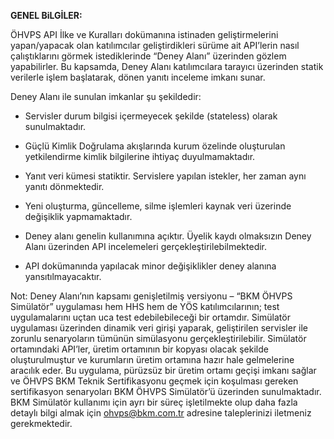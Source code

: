 **GENEL BiLGİLER:**

 

ÖHVPS API İlke ve Kuralları dokümanına istinaden geliştirmelerini yapan/yapacak olan katılımcılar geliştirdikleri sürüme ait API’lerin nasıl çalıştıklarını görmek istediklerinde “Deney Alanı” üzerinden gözlem yapabilirler. Bu kapsamda, Deney Alanı katılımcılara tarayıcı üzerinden statik verilerle işlem başlatarak, dönen yanıtı inceleme imkanı sunar.

 

Deney Alanı ile sunulan imkanlar şu şekildedir:

 

- Servisler durum bilgisi içermeyecek şekilde (stateless) olarak sunulmaktadır.

- Güçlü Kimlik Doğrulama akışlarında kurum özelinde oluşturulan yetkilendirme kimlik bilgilerine ihtiyaç duyulmamaktadır.

- Yanıt veri kümesi statiktir. Servislere yapılan istekler, her zaman aynı yanıtı dönmektedir.

- Yeni oluşturma, güncelleme, silme işlemleri kaynak veri üzerinde değişiklik yapmamaktadır.

- Deney alanı genelin kullanımına açıktır. Üyelik kaydı olmaksızın Deney Alanı üzerinden API incelemeleri gerçekleştirilebilmektedir.

- API dokümanında yapılacak minor değişiklikler deney alanına yansıtılmayacaktır.

 

Not: Deney Alanı’nın kapsamı genişletilmiş versiyonu – “BKM ÖHVPS Simülatör” uygulaması hem HHS hem de YÖS katılımcılarının; test uygulamalarını uçtan uca test edebilebileceği bir ortamdır. Simülatör uygulaması üzerinden dinamik veri girişi yaparak, geliştirilen servisler ile zorunlu senaryoların tümünün simülasyonu gerçekleştirilebilir. Simülatör ortamındaki API’ler, üretim ortamının bir kopyası olacak şekilde oluşturulmuştur ve kurumların üretim ortamına hazır hale gelmelerine aracılık eder. Bu uygulama, pürüzsüz bir üretim ortamı geçişi imkanı sağlar ve ÖHVPS BKM Teknik Sertifikasyonu geçmek için koşulması gereken sertifikasyon senaryoları BKM ÖHVPS Simülatör’ü üzerinden sunulmaktadır. BKM Simülatör kullanımı için ayrı bir süreç işletilmekte olup daha fazla detaylı bilgi almak için ohvps@bkm.com.tr adresine taleplerinizi iletmeniz gerekmektedir.